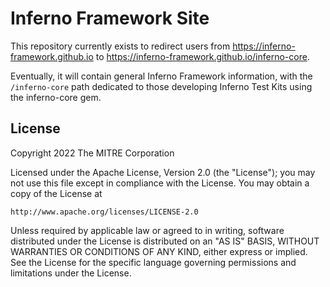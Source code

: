 # Inferno Framework Site

This repository currently exists to redirect users from https://inferno-framework.github.io
to https://inferno-framework.github.io/inferno-core.

Eventually, it will contain general Inferno Framework information, with the `/inferno-core`
path dedicated to those developing Inferno Test Kits using the inferno-core gem.

## License
Copyright 2022 The MITRE Corporation

Licensed under the Apache License, Version 2.0 (the "License"); you may not use
this file except in compliance with the License. You may obtain a copy of the
License at
```
http://www.apache.org/licenses/LICENSE-2.0
```
Unless required by applicable law or agreed to in writing, software distributed
under the License is distributed on an "AS IS" BASIS, WITHOUT WARRANTIES OR
CONDITIONS OF ANY KIND, either express or implied. See the License for the
specific language governing permissions and limitations under the License.
